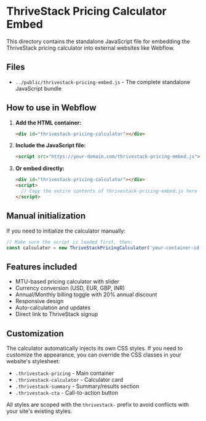 
# ThriveStack Pricing Calculator Embed

This directory contains the standalone JavaScript file for embedding the ThriveStack pricing calculator into external websites like Webflow.

## Files

- `../public/thrivestack-pricing-embed.js` - The complete standalone JavaScript bundle

## How to use in Webflow

1. **Add the HTML container:**
   ```html
   <div id="thrivestack-pricing-calculator"></div>
   ```

2. **Include the JavaScript file:**
   ```html
   <script src="https://your-domain.com/thrivestack-pricing-embed.js"></script>
   ```

3. **Or embed directly:**
   ```html
   <div id="thrivestack-pricing-calculator"></div>
   <script>
     // Copy the entire contents of thrivestack-pricing-embed.js here
   </script>
   ```

## Manual initialization

If you need to initialize the calculator manually:

```javascript
// Make sure the script is loaded first, then:
const calculator = new ThriveStackPricingCalculator('your-container-id');
```

## Features included

- MTU-based pricing calculator with slider
- Currency conversion (USD, EUR, GBP, INR)
- Annual/Monthly billing toggle with 20% annual discount
- Responsive design
- Auto-calculation and updates
- Direct link to ThriveStack signup

## Customization

The calculator automatically injects its own CSS styles. If you need to customize the appearance, you can override the CSS classes in your website's stylesheet:

- `.thrivestack-pricing` - Main container
- `.thrivestack-calculator` - Calculator card
- `.thrivestack-summary` - Summary/results section
- `.thrivestack-cta` - Call-to-action button

All styles are scoped with the `thrivestack-` prefix to avoid conflicts with your site's existing styles.
